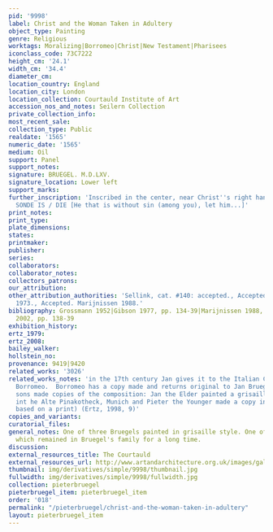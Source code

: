```yaml
---
pid: '9998'
label: Christ and the Woman Taken in Adultery
object_type: Painting
genre: Religious
worktags: Moralizing|Borromeo|Christ|New Testament|Pharisees
iconclass_code: 73C7222
height_cm: '24.1'
width_cm: '34.4'
diameter_cm:
location_country: England
location_city: London
location_collection: Courtauld Institute of Art
accession_nos_and_notes: Seilern Collection
private_collection_info:
most_recent_sale:
collection_type: Public
realdate: '1565'
numeric_date: '1565'
medium: Oil
support: Panel
support_notes:
signature: BRUEGEL. M.D.LXV.
signature_location: Lower left
support_marks:
further_inscription: 'Inscribed in the center, near Christ''s right hand: DIE SONDER
  SONDE IS / DIE [He that is without sin (among you), let him...]'
print_notes:
print_type:
plate_dimensions:
states:
printmaker:
publisher:
series:
collaborators:
collaborator_notes:
collectors_patrons:
our_attribution:
other_attribution_authorities: 'Sellink, cat. #140: accepted., Accepted. Grossmann
  1973., Accepted. Marijnissen 1988.'
bibliography: Grossmann 1952|Gibson 1977, pp. 134-39|Marijnissen 1988, pp. 288-89|Roberts-Jones
  2002, pp. 138-39
exhibition_history:
ertz_1979:
ertz_2008:
bailey_walker:
hollstein_no:
provenance: 9419|9420
related_works: '3026'
related_works_notes: 'in the 17th century Jan gives it to the Italian Cardinal Federico
  Borromeo.  Borromeo has a copy made and returns original to Jan Brueghel.  Both
  sons made copies of the composition: Jan the Elder painted a grisaille copy now
  int he Alte Pinakotheck, Munich and Pieter the Younger made a copy in color (maybe
  based on a print) (Ertz, 1998, 9)'
copies_and_variants:
curatorial_files:
general_notes: One of three Bruegels painted in grisaille style. One of the few paintings
  which remained in Bruegel's family for a long time.
discussion:
external_resources_title: The Courtauld
external_resources_url: http://www.artandarchitecture.org.uk/images/gallery/2edc26bc.html
thumbnail: img/derivatives/simple/9998/thumbnail.jpg
fullwidth: img/derivatives/simple/9998/fullwidth.jpg
collection: pieterbruegel
pieterbruegel_item: pieterbruegel_item
order: '018'
permalink: "/pieterbruegel/christ-and-the-woman-taken-in-adultery"
layout: pieterbruegel_item
---
```

